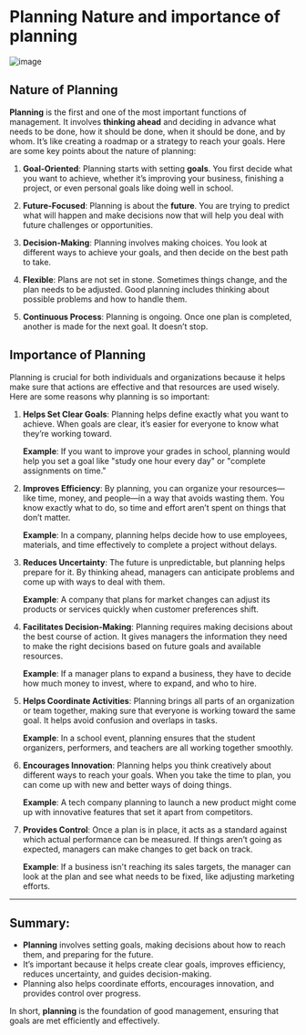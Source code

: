 # Planning Nature and importance of planning
![image](https://github.com/user-attachments/assets/2488c08e-e337-4e22-9a01-953c7dfad82b)

## Nature of Planning

**Planning** is the first and one of the most important functions of management. It involves **thinking ahead** and deciding in advance what needs to be done, how it should be done, when it should be done, and by whom. It’s like creating a roadmap or a strategy to reach your goals. Here are some key points about the nature of planning:

1. **Goal-Oriented**: Planning starts with setting **goals**. You first decide what you want to achieve, whether it’s improving your business, finishing a project, or even personal goals like doing well in school.
   
2. **Future-Focused**: Planning is about the **future**. You are trying to predict what will happen and make decisions now that will help you deal with future challenges or opportunities.

3. **Decision-Making**: Planning involves making choices. You look at different ways to achieve your goals, and then decide on the best path to take.

4. **Flexible**: Plans are not set in stone. Sometimes things change, and the plan needs to be adjusted. Good planning includes thinking about possible problems and how to handle them.

5. **Continuous Process**: Planning is ongoing. Once one plan is completed, another is made for the next goal. It doesn’t stop.

## Importance of Planning

Planning is crucial for both individuals and organizations because it helps make sure that actions are effective and that resources are used wisely. Here are some reasons why planning is so important:

1. **Helps Set Clear Goals**: Planning helps define exactly what you want to achieve. When goals are clear, it’s easier for everyone to know what they’re working toward.

   **Example**: If you want to improve your grades in school, planning would help you set a goal like "study one hour every day" or "complete assignments on time."

2. **Improves Efficiency**: By planning, you can organize your resources—like time, money, and people—in a way that avoids wasting them. You know exactly what to do, so time and effort aren’t spent on things that don’t matter.

   **Example**: In a company, planning helps decide how to use employees, materials, and time effectively to complete a project without delays.

3. **Reduces Uncertainty**: The future is unpredictable, but planning helps prepare for it. By thinking ahead, managers can anticipate problems and come up with ways to deal with them.

   **Example**: A company that plans for market changes can adjust its products or services quickly when customer preferences shift.

4. **Facilitates Decision-Making**: Planning requires making decisions about the best course of action. It gives managers the information they need to make the right decisions based on future goals and available resources.

   **Example**: If a manager plans to expand a business, they have to decide how much money to invest, where to expand, and who to hire.

5. **Helps Coordinate Activities**: Planning brings all parts of an organization or team together, making sure that everyone is working toward the same goal. It helps avoid confusion and overlaps in tasks.

   **Example**: In a school event, planning ensures that the student organizers, performers, and teachers are all working together smoothly.

6. **Encourages Innovation**: Planning helps you think creatively about different ways to reach your goals. When you take the time to plan, you can come up with new and better ways of doing things.

   **Example**: A tech company planning to launch a new product might come up with innovative features that set it apart from competitors.

7. **Provides Control**: Once a plan is in place, it acts as a standard against which actual performance can be measured. If things aren’t going as expected, managers can make changes to get back on track.

   **Example**: If a business isn't reaching its sales targets, the manager can look at the plan and see what needs to be fixed, like adjusting marketing efforts.

---

## Summary:
- **Planning** involves setting goals, making decisions about how to reach them, and preparing for the future.
- It’s important because it helps create clear goals, improves efficiency, reduces uncertainty, and guides decision-making.
- Planning also helps coordinate efforts, encourages innovation, and provides control over progress.

In short, **planning** is the foundation of good management, ensuring that goals are met efficiently and effectively.
